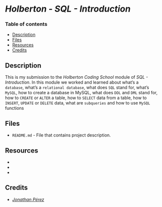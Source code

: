 # _Holberton - SQL - Introduction_

### Table of contents

- [Description](#description)
- [Files](#files)
- [Resources](#resources)
- [Credits](#credits)

## Description

This is my submission to the _Holberton Coding School_ module of _SQL - Introduction_. In this module we worked and learned about what’s a `database`, what’s a `relational database`, what does `SQL` stand for, what’s `MySQL`, how to create a database in MySQL, what does `DDL` and `DML` stand for, how to `CREATE` or `ALTER` a table, how to `SELECT` data from a table, how to `INSERT`, `UPDATE` or `DELETE` data, what are `subqueries` and how to use `MySQL` functions

## Files

- `README.md` - File that contains project description.

## Resources

- _[]()_
- _[]()_
- _[]()_

## Credits

- _[Jonathan Pérez](https://github.com/prodjohnper)_
